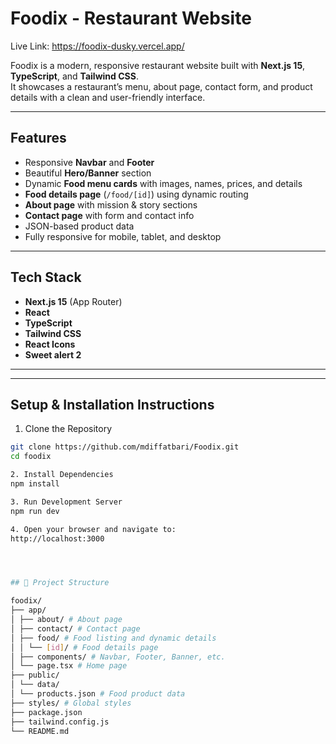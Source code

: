 #  Foodix - Restaurant Website

Live Link: https://foodix-dusky.vercel.app/

Foodix is a modern, responsive restaurant website built with **Next.js 15**, **TypeScript**, and **Tailwind CSS**.  
It showcases a restaurant’s menu, about page, contact form, and product details with a clean and user-friendly interface.  

---

##  Features
- Responsive **Navbar** and **Footer**
- Beautiful **Hero/Banner** section
- Dynamic **Food menu cards** with images, names, prices, and details
- **Food details page** (`/food/[id]`) using dynamic routing
- **About page** with mission & story sections
- **Contact page** with form and contact info
- JSON-based product data
- Fully responsive for mobile, tablet, and desktop

---

## Tech Stack
- **Next.js 15** (App Router)
- **React**
- **TypeScript**
- **Tailwind CSS**
- **React Icons**
- **Sweet alert 2**

---


---

##  Setup & Installation Instructions

1. Clone the Repository
```bash
git clone https://github.com/mdiffatbari/Foodix.git
cd foodix

2. Install Dependencies
npm install

3. Run Development Server
npm run dev

4. Open your browser and navigate to:
http://localhost:3000




## 📂 Project Structure

foodix/
├── app/
│ ├── about/ # About page
│ ├── contact/ # Contact page
│ ├── food/ # Food listing and dynamic details
│ │ └── [id]/ # Food details page
│ ├── components/ # Navbar, Footer, Banner, etc.
│ └── page.tsx # Home page
├── public/
│ └── data/
│ └── products.json # Food product data
├── styles/ # Global styles
├── package.json
├── tailwind.config.js
└── README.md
